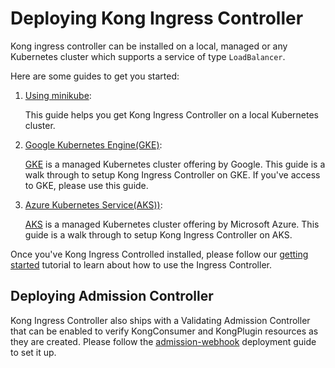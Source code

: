 # Deploying Kong Ingress Controller

Kong ingress controller can be installed on a local, managed
or any Kubernetes cluster which supports a service of type `LoadBalancer`.

Here are some guides to get you started:

1. [Using minikube][0]:

   This guide helps you get Kong Ingress Controller on a local
   Kubernetes cluster.

1. [Google Kubernetes Engine(GKE)][2]:

   [GKE](https://cloud.google.com/kubernetes-engine/)
   is a managed Kubernetes cluster offering by Google.
   This guide is a walk through to setup Kong Ingress Controller on GKE.
   If you've access to GKE, please use this guide.

1. [Azure Kubernetes Service(AKS))][3]:

   [AKS](https://azure.microsoft.com/en-us/services/kubernetes-service/)
   is a managed Kubernetes cluster offering by Microsoft Azure.
   This guide is a walk through to setup Kong Ingress
   Controller on AKS.

Once you've Kong Ingress Controlled installed, please follow our
[getting started](../guides/getting-started.md) tutorial to learn
about how to use the Ingress Controller.

## Deploying Admission Controller

Kong Ingress Controller also ships with a Validating
Admission Controller that
can be enabled to verify KongConsumer and KongPlugin resources as they
are created.
Please follow the [admission-webhook](admission-webhook.md) deployment
guide to set it up.

[0]: minikube.md
[2]: gke.md
[3]: aks.md
